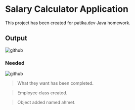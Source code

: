 # Salary Calculator Application

This project has been created for patika.dev Java homework.

## Output
![github](/output.png)


### Needed
![github](/needed-output.png)

> What they want has been completed.

> Employee class created.

> Object added named ahmet.